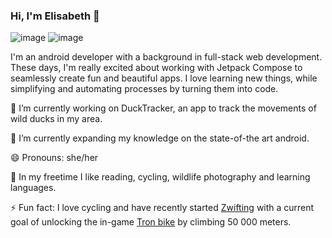 ### Hi, I'm Elisabeth 👋
![image](https://img.shields.io/badge/Kotlin-0095D5?&style=for-the-badge&logo=kotlin&logoColor=white)
![image](https://img.shields.io/badge/Android-3DDC84?style=for-the-badge&logo=android&logoColor=white)

I'm an android developer with a background in full-stack web development. These days, I'm really excited about working with Jetpack Compose to seamlessly create fun and beautiful apps. I love learning new things, while simplifying and automating processes by turning them into code. 


🔭 I’m currently working on DuckTracker, an app to track the movements of wild ducks in my area.

🌱 I’m currently expanding my knowledge on the state-of-the art android.

😄 Pronouns: she/her

🌺 In my freetime I like reading, cycling, wildlife photography and learning languages.

⚡ Fun fact: I love cycling and have recently started [Zwifting](https://us.zwift.com/) with a current goal of unlocking the in-game [Tron bike](https://zwiftinsider.com/unlock-the-tron-bike-in-zwift/) by climbing 50 000 meters. 
